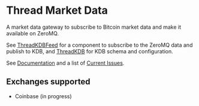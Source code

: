 # Thread Market Data
A market data gateway to subscribe to Bitcoin market data and make it available on ZeroMQ.

See [ThreadKDBFeed](https://github.com/nof20/ThreadKDBFeed) for a component to subscribe to the ZeroMQ data and publish to KDB, and [ThreadKDB](https://github.com/nof20/ThreadKDB) for KDB schema and configuration.

See [Documentation](https://github.com/nof20/ThreadMarketData/wiki) and a list of [Current Issues](https://github.com/nof20/ThreadMarketData/issues).

## Exchanges supported

* Coinbase (in progress)
